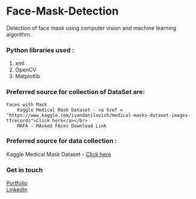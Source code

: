 # Face-Mask-Detection
Detection of face mask using computer vision and machine learning algorithm.

### Python libraries used :

1. xml
2. OpenCV
3. Matplotlib

### Preferred source for collection of DataSet are:
    Faces with Mask
        Kaggle Medical Mask Dataset - <a href =  "https://www.kaggle.com/ivandanilovich/medical-masks-dataset-images-tfrecords">Click here</a></br>
        MAFA - MAsked FAces Download Link



### Preferred source for data collection :
Kaggle Medical Mask Dataset - <a href =  "https://www.kaggle.com/ivandanilovich/medical-masks-dataset-images-tfrecords">Click here</a></br>


### Get in touch
<a href =  "aniketsinha06.github.io">Portfolio</a></br>
<a href =  "https://www.linkedin.com/in/aniket-sinha">LinkedIn</a></br>

